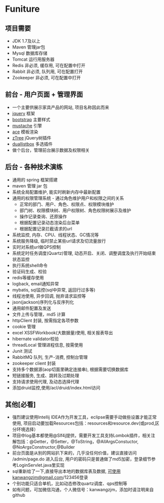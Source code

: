 # Funiture

## 项目需要
* JDK 1.7及以上
* Maven 管理jar包
* Mysql 数据库存储
* Tomcat 运行用服务器
* Redis 非必须, 缓存用, 可在配置中打开
* Rabbit 非必须, 队列用, 可在配置打开
* Zookeeper 非必须, 可在配置中打开

## 前台 - 用户页面 + 管理界面
* 一个主要供展示家具产品的网站, 项目名称因此而来
* [jquery](http://jquery.com/) 框架
* [bootstrap](http://v3.bootcss.com/) 主要样式
* [mustache](https://github.com/janl/mustache.js) 引擎
* [ace](http://responsiweb.com/themes/preview/ace/1.4/index.html) 模板渲染
* [zTree](http://www.ztree.me/v3/main.php) jQuery树插件
* [duallistbox](https://github.com/istvan-ujjmeszaros/bootstrap-duallistbox) 多选插件
* 做个后台，管理前台展示数据及权限相关

## 后台 - 各种技术演练
* 通用的 spring 框架搭建
* maven 管理 jar 包
* 系统全局配置维护, 能实时刷新内存中最新配置
* 通用的权限管理系统 - 通过角色维护用户和权限之间的关系
  * 正常的部门、用户、角色、权限点、权限模块维护
  * 部门树、权限模块树、用户权限树、角色权限树展示及维护
  * 操作记录查询、还原操作
  * 根据配置记录动态渲染后台菜单
  * 根据配置记录拦截请求的url
* 系统监控, 内存、CPU、线程状态、GC情况等
* 系统服务降级, 临时禁止某些url请求及切流量放行
* 实时对系统url做QPS控制
* 系统定时任务调度(Quartz)管理, 动态开启、关闭、调整调度及执行开始结束状态监控
* 执行系统shell命令
* 验证码生成、校验
* redis等缓存使用
* logback, email通知异常
* mybatis, sql监控(sql中异常, 返回行过多等)
* 线程池使用, 异步回调, 抛弃请求监控等
* json(jackson)序列化与反序列化
* 通用邮件配置及发送
* 文件上传与管理，md5 计算
* httpClient 封装, 按需指定各项参数
* cookie 管理
* excel XSSFWorkbook(大数据量)使用, 相关报表导出
* hibernate validator校验
* threadLocal 管理进程信息, 按需使用
* Junit 测试
* RabbitMQ 队列, 生产-消费, 控制台管理
* zookeeper client 封装
* 支持多个数据源(aop切面里确定连接串), 根据需要切换数据库
* 短链接服务, 生成、跳转及过期处理
* 支持请求使用代理, 及动态选择代理
* 添加druid监控,使用/acl/druid/index.html访问

## 其他[必看]
* 强烈建议使用Intellij IDEA作为开发工具，eclipse需要手动做些设置才能正常使用, 项目启动要加载Resources包括：resources和resource.dev(或prod,区分环境选择）
* 项目中log基本都使用@Slf4j提供，需要开发工具支持Lombok插件，相关注解包括：@Getter，@Setter，@ToString，@AllArgsConstuctor, @NoArgsConstructor,@Builder
* 前台页面是从别的网站扒下来的，几乎没任何价值，建议直接访问 /admin/page.do 进入后台, 用户的密码只是普通做了md5加密，登录细节参考LoginServlet.java里实现
* sql重新给了一下,直接导出本地的数据库表及数据, 可使用kanwangzjm@gmail.com/123456登录
* 个别功能只适合单机，比如动态修改quartz调度、qps控制等
* 如有问题，可加微信沟通，个人微信号：kanwangzjm，添加时请注明来自github
